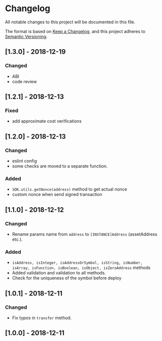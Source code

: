 # Changelog

All notable changes to this project will be documented in this file.

The format is based on [Keep a Changelog](https://keepachangelog.com/en/1.0.0/),
and this project adheres to [Semantic Versioning](https://semver.org/spec/v2.0.0.html).

## [1.3.0] - 2018-12-19

### Changed

- ABI
- code review

## [1.2.1] - 2018-12-13

### Fixed

- add approximate cost verifications

## [1.2.0] - 2018-12-13

### Changed

- eslint config
- some checks are moved to a separate function.

### Added

- `SDK.utils.getNonce(address)` method to get actual nonce
- custom nonce when send signed transaction

## [1.1.0] - 2018-12-12

### Changed

- Rename params name from `address` to `[INSTANCE]Address` (assetAddress etc.).

### Added

- `isAddress, isInteger, isAddressOrSymbol, isString, isNumber, isArray, isFunction, isBoolean, isObject, isZeroAddress` methods
- Added validation and validation to all methods.
- Check for the uniqueness of the symbol before deploy

## [1.0.1] - 2018-12-11

### Changed

- Fix typos in `transfer` method.

## [1.0.0] - 2018-12-11
